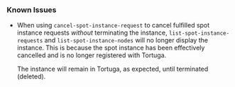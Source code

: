 ### Known Issues

- When using `cancel-spot-instance-request` to cancel fulfilled spot instance
  requests *without* terminating the instance, `list-spot-instance-requests`
  and `list-spot-instance-nodes` will no longer display the instance. This is
  because the spot instance has been effectively cancelled and is no longer
  registered with Tortuga.

  The instance will remain in Tortuga, as expected, until terminated (deleted).
